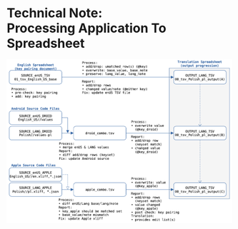 # Technical Note:<br>Processing Application To Spreadsheet

![](TechnicalNote_ProcessingApplicationsToSpreadsheets_files/ExportDataflowDiagram_pl.png)